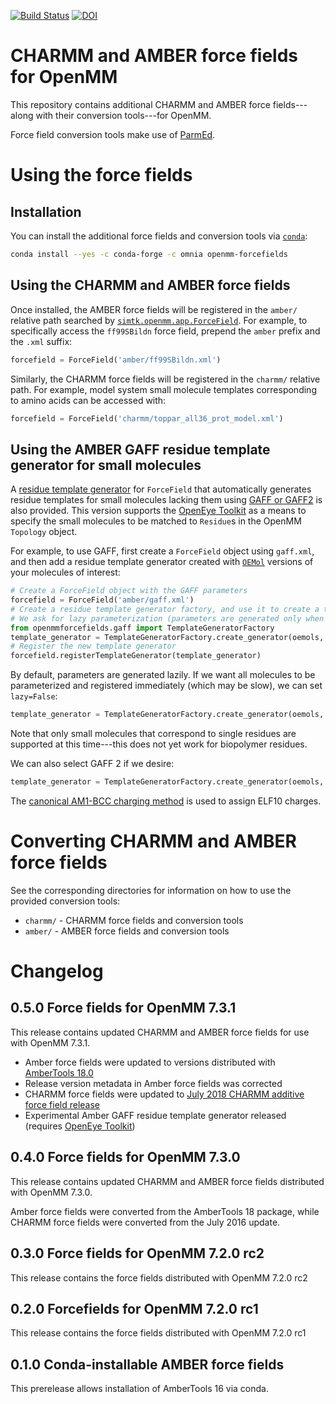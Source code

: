[![Build Status](https://travis-ci.org/choderalab/openmm-forcefields.svg?branch=master)](https://travis-ci.org/choderalab/openmm-forcefields?branch=master)
[![DOI](https://zenodo.org/badge/70107487.svg)](https://zenodo.org/badge/latestdoi/70107487)

# CHARMM and AMBER force fields for OpenMM

This repository contains additional CHARMM and AMBER force fields---along with their conversion tools---for OpenMM.

Force field conversion tools make use of [ParmEd](https://github.com/parmed/parmed).

# Using the force fields

## Installation

You can install the additional force fields and conversion tools via [`conda`](https://conda.io):
```bash
conda install --yes -c conda-forge -c omnia openmm-forcefields
```

## Using the CHARMM and AMBER force fields

Once installed, the AMBER force fields will be registered in the `amber/` relative path searched by [`simtk.openmm.app.ForceField`](http://docs.openmm.org/latest/api-python/generated/simtk.openmm.app.forcefield.ForceField.html#simtk.openmm.app.forcefield.ForceField).
For example, to specifically access the `ff99SBildn` force field, prepend the `amber` prefix and the `.xml` suffix:
```python
forcefield = ForceField('amber/ff99SBildn.xml')
```
Similarly, the CHARMM force fields will be registered in the `charmm/` relative path.
For example, model system small molecule templates corresponding to amino acids can be accessed with:
```python
forcefield = ForceField('charmm/toppar_all36_prot_model.xml')
```

## Using the AMBER GAFF residue template generator for small molecules

A [residue template generator](http://docs.openmm.org/latest/userguide/application.html#adding-residue-template-generators) for `ForceField` that automatically generates residue templates for small molecules lacking them using [GAFF or GAFF2](http://ambermd.org/antechamber/gaff.html) is also provided.
This version supports the [OpenEye Toolkit](https://docs.eyesopen.com/toolkits/python/index.html) as a means to specify the small molecules to be matched to `Residue`s in the OpenMM `Topology` object.

For example, to use GAFF, first create a `ForceField` object using `gaff.xml`, and then add a residue template generator created with [`OEMol`](https://docs.eyesopen.com/toolkits/python/oechemtk/OEChemClasses/OEMol.html) versions of your molecules of interest:
```python
# Create a ForceField object with the GAFF parameters
forcefield = ForceField('amber/gaff.xml')
# Create a residue template generator factory, and use it to create a template generator that knows about the specified OEMol molecules (oemols)
# We ask for lazy parameterization (parameters are generated only when needed) and the latest GAFF version 1
from openmmforcefields.gaff import TemplateGeneratorFactory
template_generator = TemplateGeneratorFactory.create_generator(oemols, lazy=True, gaff_version='1')
# Register the new template generator
forcefield.registerTemplateGenerator(template_generator)
```
By default, parameters are generated lazily.
If we want all molecules to be parameterized and registered immediately (which may be slow), we can set `lazy=False`:
```python
template_generator = TemplateGeneratorFactory.create_generator(oemols, lazy=False, gaff_version='1')
```
Note that only small molecules that correspond to single residues are supported at this time---this does not yet work for biopolymer residues.

We can also select GAFF 2 if we desire:
```python
template_generator = TemplateGeneratorFactory.create_generator(oemols, gaff_version='2')
```

The [canonical AM1-BCC charging method](https://docs.eyesopen.com/toolkits/cookbook/python/modeling/am1-bcc.html) is used to assign ELF10 charges.

# Converting CHARMM and AMBER force fields

See the corresponding directories for information on how to use the provided conversion tools:

* `charmm/` - CHARMM force fields and conversion tools
* `amber/` - AMBER force fields and conversion tools

# Changelog

## 0.5.0 Force fields for OpenMM 7.3.1

This release contains updated CHARMM and AMBER force fields for use with OpenMM 7.3.1.

* Amber force fields were updated to versions distributed with [AmberTools 18.0](https://anaconda.org/omnia/ambertools/files)
* Release version metadata in Amber force fields was corrected
* CHARMM force fields were updated to [July 2018 CHARMM additive force field release](http://mackerell.umaryland.edu/charmm_ff.shtml#charmm)
* Experimental Amber GAFF residue template generator released (requires [OpenEye Toolkit](https://docs.eyesopen.com/toolkits/python/index.html))

## 0.4.0 Force fields for OpenMM 7.3.0

This release contains updated CHARMM and AMBER force fields distributed with OpenMM 7.3.0.

Amber force fields were converted from the AmberTools 18 package, while CHARMM force fields were converted from the July 2016 update.

## 0.3.0 Force fields for OpenMM 7.2.0 rc2

This release contains the force fields distributed with OpenMM 7.2.0 rc2

## 0.2.0 Forcefields for OpenMM 7.2.0 rc1

This release contains the force fields distributed with OpenMM 7.2.0 rc1

## 0.1.0 Conda-installable AMBER force fields

This prerelease allows installation of AmberTools 16 via conda.
